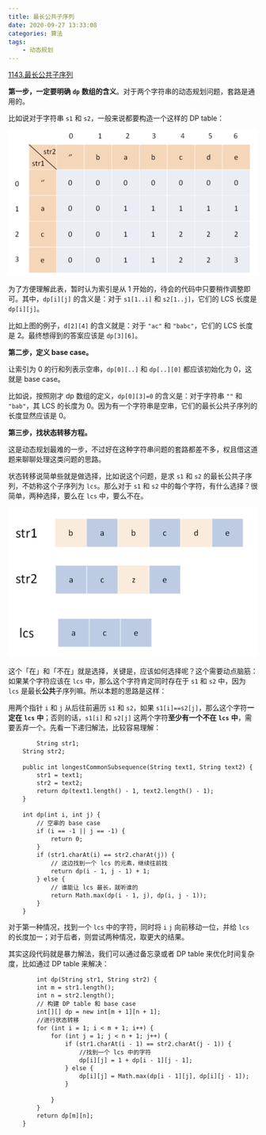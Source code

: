 ```yaml
---
title: 最长公共子序列
date: 2020-09-27 13:33:08
categories: 算法
tags: 
	- 动态规划
---
```


[1143.最长公共子序列](https://leetcode.com/problems/longest-common-subsequence)

**第一步，一定要明确** **`dp`** **数组的含义**。对于两个字符串的动态规划问题，套路是通用的。

比如说对于字符串 `s1` 和 `s2`，一般来说都要构造一个这样的 DP table：

<img src="/img/zuichanggonggongzixulie.png"/>

为了方便理解此表，暂时认为索引是从 1 开始的，待会的代码中只要稍作调整即可。其中，`dp[i][j]` 的含义是：对于 `s1[1..i]` 和 `s2[1..j]`，它们的 LCS 长度是 `dp[i][j]`。

比如上图的例子，`d[2][4]` 的含义就是：对于 `"ac"` 和 `"babc"`，它们的 LCS 长度是 2。最终想得到的答案应该是 `dp[3][6]`。

**第二步，定义 base case。**

让索引为 0 的行和列表示空串，`dp[0][..]` 和 `dp[..][0]` 都应该初始化为 0，这就是 base case。

比如说，按照刚才 dp 数组的定义，`dp[0][3]=0` 的含义是：对于字符串 `""` 和 `"bab"`，其 LCS 的长度为 0。因为有一个字符串是空串，它们的最长公共子序列的长度显然应该是 0。

**第三步，找状态转移方程。**

这是动态规划最难的一步，不过好在这种字符串问题的套路都差不多，权且借这道题来聊聊处理这类问题的思路。

状态转移说简单些就是做选择，比如说这个问题，是求 `s1` 和 `s2` 的最长公共子序列，不妨称这个子序列为 `lcs`。那么对于 `s1` 和 `s2` 中的每个字符，有什么选择？很简单，两种选择，要么在 `lcs` 中，要么不在。

<img src="/img/zuichanggonggongzixulie2.png"/>

这个「在」和「不在」就是选择，关键是，应该如何选择呢？这个需要动点脑筋：如果某个字符应该在 `lcs` 中，那么这个字符肯定同时存在于 `s1` 和 `s2` 中，因为 `lcs` 是最长**公共**子序列嘛。所以本题的思路是这样：

用两个指针 `i` 和 `j` 从后往前遍历 `s1` 和 `s2`，如果 `s1[i]==s2[j]`，那么这个字符**一定在** **`lcs`** **中**；否则的话，`s1[i]` 和 `s2[j]` 这两个字符**至少有一个不在** **`lcs`** **中**，需要丢弃一个。先看一下递归解法，比较容易理解：

```
		String str1;
    String str2;

    public int longestCommonSubsequence(String text1, String text2) {
        str1 = text1;
        str2 = text2;
        return dp(text1.length() - 1, text2.length() - 1);
    }

    int dp(int i, int j) {
        // 空串的 base case
        if (i == -1 || j == -1) {
            return 0;
        }
        if (str1.charAt(i) == str2.charAt(j)) {
            // 这边找到一个 lcs 的元素，继续往前找
            return dp(i - 1, j - 1) + 1;
        } else {
            // 谁能让 lcs 最长，就听谁的
            return Math.max(dp(i - 1, j), dp(i, j - 1));
        }
    }
```

对于第一种情况，找到一个 `lcs` 中的字符，同时将 `i` `j` 向前移动一位，并给 `lcs` 的长度加一；对于后者，则尝试两种情况，取更大的结果。

其实这段代码就是暴力解法，我们可以通过备忘录或者 DP table 来优化时间复杂度，比如通过 DP table 来解决：

```
		int dp(String str1, String str2) {
        int m = str1.length();
        int n = str2.length();
        // 构建 DP table 和 base case
        int[][] dp = new int[m + 1][n + 1];
        //进行状态转移
        for (int i = 1; i < m + 1; i++) {
            for (int j = 1; j < n + 1; j++) {
                if (str1.charAt(i - 1) == str2.charAt(j - 1)) {
                    //找到一个 lcs 中的字符
                    dp[i][j] = 1 + dp[i - 1][j - 1];
                } else {
                    dp[i][j] = Math.max(dp[i - 1][j], dp[i][j - 1]);
                }

            }
        }
        return dp[m][n];
    }
```